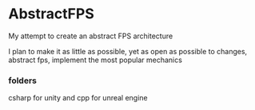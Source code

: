 # AbstractFPS

My attempt to create an abstract FPS architecture

I plan to make it as little as possible, yet as open as possible to changes, abstract fps, implement the most popular mechanics

### folders
csharp for unity and cpp for unreal engine

